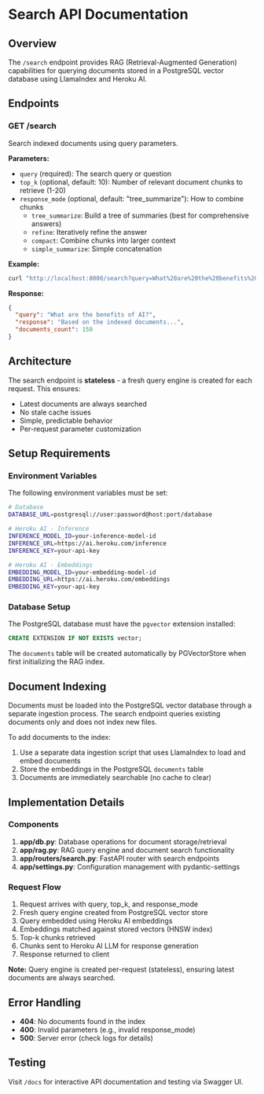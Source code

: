 # Search API Documentation

## Overview

The `/search` endpoint provides RAG (Retrieval-Augmented Generation) capabilities for querying documents stored in a PostgreSQL vector database using LlamaIndex and Heroku AI.

## Endpoints

### GET /search

Search indexed documents using query parameters.

**Parameters:**
- `query` (required): The search query or question
- `top_k` (optional, default: 10): Number of relevant document chunks to retrieve (1-20)
- `response_mode` (optional, default: "tree_summarize"): How to combine chunks
  - `tree_summarize`: Build a tree of summaries (best for comprehensive answers)
  - `refine`: Iteratively refine the answer
  - `compact`: Combine chunks into larger context
  - `simple_summarize`: Simple concatenation

**Example:**
```bash
curl "http://localhost:8000/search?query=What%20are%20the%20benefits%20of%20AI&top_k=10&response_mode=tree_summarize"
```

**Response:**
```json
{
  "query": "What are the benefits of AI?",
  "response": "Based on the indexed documents...",
  "documents_count": 150
}
```

## Architecture

The search endpoint is **stateless** - a fresh query engine is created for each request. This ensures:
- Latest documents are always searched
- No stale cache issues
- Simple, predictable behavior
- Per-request parameter customization

## Setup Requirements

### Environment Variables

The following environment variables must be set:

```bash
# Database
DATABASE_URL=postgresql://user:password@host:port/database

# Heroku AI - Inference
INFERENCE_MODEL_ID=your-inference-model-id
INFERENCE_URL=https://ai.heroku.com/inference
INFERENCE_KEY=your-api-key

# Heroku AI - Embeddings
EMBEDDING_MODEL_ID=your-embedding-model-id
EMBEDDING_URL=https://ai.heroku.com/embeddings
EMBEDDING_KEY=your-api-key
```

### Database Setup

The PostgreSQL database must have the `pgvector` extension installed:

```sql
CREATE EXTENSION IF NOT EXISTS vector;
```

The `documents` table will be created automatically by PGVectorStore when first initializing the RAG index.

## Document Indexing

Documents must be loaded into the PostgreSQL vector database through a separate ingestion process. The search endpoint queries existing documents only and does not index new files.

To add documents to the index:
1. Use a separate data ingestion script that uses LlamaIndex to load and embed documents
2. Store the embeddings in the PostgreSQL `documents` table
3. Documents are immediately searchable (no cache to clear)

## Implementation Details

### Components

1. **app/db.py**: Database operations for document storage/retrieval
2. **app/rag.py**: RAG query engine and document search functionality
3. **app/routers/search.py**: FastAPI router with search endpoints
4. **app/settings.py**: Configuration management with pydantic-settings

### Request Flow

1. Request arrives with query, top_k, and response_mode
2. Fresh query engine created from PostgreSQL vector store
3. Query embedded using Heroku AI embeddings
4. Embeddings matched against stored vectors (HNSW index)
5. Top-k chunks retrieved
6. Chunks sent to Heroku AI LLM for response generation
7. Response returned to client

**Note:** Query engine is created per-request (stateless), ensuring latest documents are always searched.

## Error Handling

- **404**: No documents found in the index
- **400**: Invalid parameters (e.g., invalid response_mode)
- **500**: Server error (check logs for details)

## Testing

Visit `/docs` for interactive API documentation and testing via Swagger UI.

